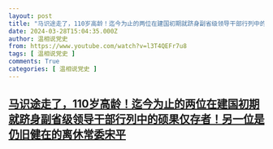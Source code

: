 ```yaml
---
layout: post
title: "马识途走了，110岁高龄！迄今为止的两位在建国初期就跻身副省级领导干部行列中的硕果仅存者！另一位是仍旧健在的离休常委宋平"
date: 2024-03-28T15:04:35.000Z
author: 温相说党史
from: https://www.youtube.com/watch?v=l3T4QEFr7u8
tags: [ 温相说党史 ]
comments: True
categories: [ 温相说党史 ]
---
```

<!--1711638275000-->
[马识途走了，110岁高龄！迄今为止的两位在建国初期就跻身副省级领导干部行列中的硕果仅存者！另一位是仍旧健在的离休常委宋平](https://www.youtube.com/watch?v=l3T4QEFr7u8)
------

<div>

</div>
